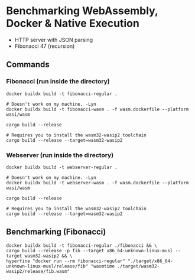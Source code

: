 # Benchmarking WebAssembly, Docker & Native Execution

- HTTP server with JSON parsing
- Fibonacci 47 (recursion)

## Commands

### Fibonacci (run inside the directory)

```
docker buildx build -t fibonacci-regular .

# Doesn't work on my machine. -Lyn
docker buildx build -t fibonacci-wasm . -f wasm.dockerfile --platform wasi/wasm

cargo build --release

# Requires you to install the wasm32-wasip2 toolchain
cargo build --release --target=wasm32-wasip2
```

### Webserver (run inside the directory)

```
docker buildx build -t webserver-regular .

# Doesn't work on my machine. -Lyn
docker buildx build -t webserver-wasm . -f wasm.dockerfile --platform wasi/wasm

cargo build --release

# Requires you to install the wasm32-wasip2 toolchain
cargo build --release --target=wasm32-wasip2
```

## Benchmarking (Fibonacci)

```
docker buildx build -t fibonacci-regular ./fibonacci && \
cargo build --release -p fib --target x86_64-unknown-linux-musl --target wasm32-wasip2 && \
hyperfine "docker run --rm fibonacci-regular" "./target/x86_64-unknown-linux-musl/release/fib" "wasmtime ./target/wasm32-wasip2/release/fib.wasm"
```